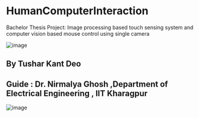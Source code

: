 # HumanComputerInteraction
Bachelor Thesis Project: Image processing based touch sensing system and computer vision based mouse control using single camera

![image](https://user-images.githubusercontent.com/19845548/143453549-2d16fe5e-f0f1-410a-824f-866f19354b30.png)


## By Tushar Kant Deo 
## Guide : Dr. Nirmalya Ghosh ,Department of Electrical Engineering , IIT Kharagpur 


![image](https://user-images.githubusercontent.com/19845548/143453437-0ec9f88b-2328-41a6-8340-e0a1f8ce26fe.png)
